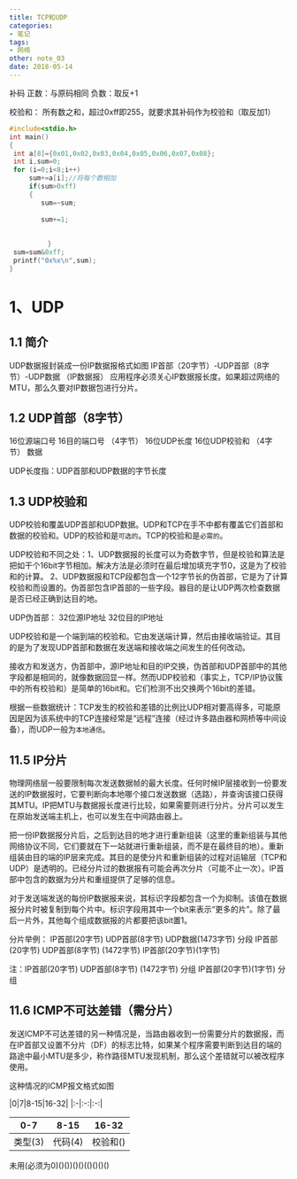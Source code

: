 ```yaml
---
title: TCP和UDP
categories:
- 笔记
tags:
- 网络
other: note_03 
date: 2018-05-14 
---
```


补码
正数：与原码相同
负数：取反+1

校验和：
所有数之和，超过0xff即255，就要求其补码作为校验和（取反加1）

```c
#include<stdio.h>
int main()
{
 int a[8]={0x01,0x02,0x03,0x04,0x05,0x06,0x07,0x08};
 int i,sum=0;
 for (i=0;i<8;i++)
     sum+=a[i];//将每个数相加
     if(sum>0xff)
     {
        sum=~sum;
                  
        sum+=1;
 
                 
　        }
 sum=sum&0xff; 
 printf("0x%x\n",sum);
}
```

# 1、UDP
## 1.1 简介
UDP数据报封装成一份IP数据报格式如图
IP首部（20字节）-UDP首部（8字节）-UDP数据 （IP数据报）
应用程序必须关心IP数据报长度。如果超过网络的MTU，那么久要对IP数据包进行分片。

## 1.2 UDP首部（8字节）
16位源端口号 16目的端口号  （4字节）
16位UDP长度  16位UDP校验和 （4字节）
数据

UDP长度指：UDP首部和UDP数据的字节长度

## 1.3 UDP校验和
UDP校验和覆盖UDP首部和UDP数据。UDP和TCP在手不中都有覆盖它们首部和数据的校验和。UDP的校验和是`可选的`。TCP的校验和是`必需的`。

UDP校验和不同之处：1、UDP数据报的长度可以为奇数字节，但是校验和算法是把如干个16bit字节相加。解决方法是必须时在最后增加填充字节0，这是为了校验和的计算。
2、UDP数据报和TCP段都包含一个12字节长的伪首部，它是为了计算校验和而设置的。伪首部包含IP首部的一些字段。器目的是让UDP两次检查数据是否已经正确到达目的地。

UDP伪首部：
32位源IP地址
32位目的IP地址   

UDP校验和是一个端到端的校验和。它由发送端计算，然后由接收端验证。其目的是为了发现UDP首部和数据在发送端和接收端之间发生的任何改动。

接收方和发送方，伪首部中，源IP地址和目的IP交换，伪首部和UDP首部中的其他字段都是相同的，就像数据回显一样。然而UDP校验和（事实上，TCP/IP协议簇中的所有校验和）是简单的16bit和。它们检测不出交换两个16bit的差错。

根据一些数据统计：TCP发生的校验和差错的比例比UDP相对要高得多，可能原因是因为该系统中的TCP连接经常是“远程”连接（经过许多路由器和网桥等中间设备），而UDP一般为`本地通信`。

## 11.5 IP分片
物理网络层一般要限制每次发送数据帧的最大长度。任何时候IP层接收到一份要发送的IP数据报时，它要判断向本地哪个接口发送数据（选路），并查询该接口获得其MTU。IP把MTU与数据报长度进行比较，如果需要则进行分片。分片可以发生在原始发送端主机上，也可以发生在中间路由器上。

把一份IP数据报分片后，之后到达目的地才进行重新组装（这里的重新组装与其他网络协议不同，它们要就在下一站就进行重新组装，而不是在最终目的地）。重新组装由目的端的IP层来完成。其目的是使分片和重新组装的过程对运输层（TCP和UDP）是透明的。已经分片过的数据报有可能会再次分片（可能不止一次）。IP首部中包含的数据为分片和重组提供了足够的信息。


对于发送端发送的每份IP数据报来说，其标识字段都包含一个为抑制。该值在数据报分片时被复制到每个片中。标识字段用其中一个bit来表示“更多的片”。除了最后一片外，其他每个组成数据报的片都要把该bit置1。

分片举例：
IP首部(20字节)  UDP首部(8字节)  UDP数据(1473字节)
分段
IP首部(20字节) UDP首部(8字节)  (1472字节)  IP首部(20字节)(1字节)

注：IP首部(20字节) UDP首部(8字节)  (1472字节) 分组
    IP首部(20字节)(1字节) 分组
    
## 11.6 ICMP不可达差错（需分片）

发送ICMP不可达差错的另一种情况是，当路由器收到一份需要分片的数据报，而在IP首部又设置不分片（DF）的标志比特，如果某个程序需要判断到达目的端的路途中最小MTU是多少，称作路径MTU发现机制，那么这个差错就可以被改程序使用。

这种情况的ICMP报文格式如图

|0|7|8-15|16-32|
|:-|:-:|:-:|

|0-7|8-15|16-32|
|:-:|:-:|:-:|
|类型(3) |代码(4)| 校验和()|
未用(必须为0)()())()()(()()()()
